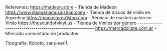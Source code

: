 
Referentes:
https://madeon.store - Tienda de Madeon
https://www.disqueriamusicshop.com/ - Tienda de discos de vinilo en Argentina
https://monostereo1stop.com - Servicio de masterización en Vinilo
https://thesoundofvinyl.us - Tienda de Vinilos por género --------------------------------------------------------
https://mercadolibre.com.ar - Mercado comunitario de productos


Tipografía:
Roboto, sans-serif.
